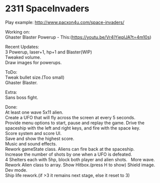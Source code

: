 # 2311 SpaceInvaders 

Play example: http://www.pacxon4u.com/space-invaders/

Working on:   
Ghaster Blaster Powerup - This:(https://youtu.be/Vr4IYjeplJA?t=4m10s)    

Recent Updates:       
3 Powerup, laser+1, hp+1 and Blaster(WIP)		
Tweaked volume.		
Draw images for powerups.   

ToDo:     
Tweak bullet size.(Too small)    
Ghaster Blaster.    

Extra:    
Sans boss fight.   

Done:   
At least one wave 5x11 alien.  
Create a UFO that will fly across the screen at every 5 seconds.  
Provide menu options to start, pause and replay the game. 
Drive the spaceship with the left and right keys, and fire with the space key.  
Score system and score UI.  
Save and show the highest score.  
Music and sound effects.  
Rework gameState class. 
Aliens can fire back at the spaceship.  
Increase the number of shots by one when a UFO is defeated.  
4 Shelters each with 5hp, block both player and alien shots.  
More wave. 
Rework Alien class to array. 
Show Hitbox.(press H to show)
Shield image.   
Dev mode.   
Ship life rework.(if >3 it remains next stage, else it reset to 3)    


